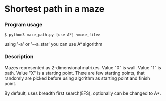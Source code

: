 # Shortest path in a maze
### Program usage
``$ python3 maze_path.py [use A*] <maze_file>``

using '-a' or '--a_star' you can use A* algorithm

### Description
Mazes represented as 2-dimensional matrixes.
Value "0" is wall.
Value "1" is path.
Value "X" is a starting point.
There are few starting points, that randomly are picked before using
algorithm as starting point and finish point.

By default, uses breadth first search(BFS), optionally can be changed to A*.
